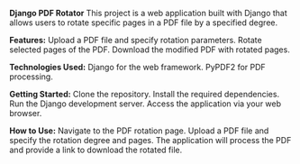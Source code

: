 **Django PDF Rotator**
This project is a web application built with Django that allows users to rotate specific pages in a PDF file by a specified degree.

**Features:**
Upload a PDF file and specify rotation parameters.
Rotate selected pages of the PDF.
Download the modified PDF with rotated pages.

**Technologies Used:**
Django for the web framework.
PyPDF2 for PDF processing.

**Getting Started:**
Clone the repository.
Install the required dependencies.
Run the Django development server.
Access the application via your web browser.

**How to Use:**
Navigate to the PDF rotation page.
Upload a PDF file and specify the rotation degree and pages.
The application will process the PDF and provide a link to download the rotated file.
